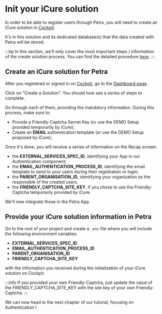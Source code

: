 # Init your iCure solution
In order to be able to register users through Petra, you will need to create an iCure solution in [Cockpit](https://cockpit.icure.cloud/dashboard).

It's in this solution and its dedicated database(s) that the data created with Petra will be stored.

:::tip
In this section, we'll only cover the most important steps / information of the create solution process. You can find the detailed procedure [here](../../../quick-start/index.md).
:::

## Create an iCure solution for Petra
After you registered or signed in on [Cockpit](https://cockpit.icure.cloud), go to the [Dashboard page](https://cockpit.icure.cloud/dashboard). 

Click on "Create a Solution". You should now see a series of steps to complete. 

Go through each of them, providing the mandatory information. During this process, make sure to: 
- Provide a Friendly-Captcha Secret Key (or use the DEMO Setup provided temporarily by iCure);
- Create an **EMAIL** authentication template (or use the DEMO Setup proposed by iCure);


Once it's done, you will receive a series of information on the Recap screen:
- the **EXTERNAL_SERVICES_SPEC_ID**, identifying your App in our Authentication component;
- the **EMAIL_AUTHENTICATION_PROCESS_ID**, identifying the email template to send to your users during their registration or login;
- the **PARENT_ORGANISATION_ID**, identifying your organization as the responsible of the created users.
- the **FRIENDLY_CAPTCHA_SITE_KEY**, if you chose to use the Friendly-Captcha temporarily provided by iCure.

We'll now integrate those in the Petra App. 

## Provide your iCure solution information in Petra
Go to the root of your project and create a `.env` file where you will include the following environment variables: 
- **EXTERNAL_SERVICES_SPEC_ID**
- **EMAIL_AUTHENTICATION_PROCESS_ID**
- **PARENT_ORGANISATION_ID**
- **FRIENDLY_CAPTCHA_SITE_KEY**

with the information you received during the initialization of your iCure solution on Cockpit. 

:::info
If you provided your own Friendly-Captcha, just update the value of the FRIENDLY_CAPTCHA_SITE_KEY with the site key of your own Friendly-Captcha. 
:::

We can now head to the next chapter of our tutorial, focusing on Authentication ! 